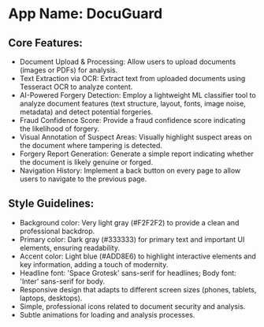 # **App Name**: DocuGuard

## Core Features:

- Document Upload & Processing: Allow users to upload documents (images or PDFs) for analysis.
- Text Extraction via OCR: Extract text from uploaded documents using Tesseract OCR to analyze content.
- AI-Powered Forgery Detection: Employ a lightweight ML classifier tool to analyze document features (text structure, layout, fonts, image noise, metadata) and detect potential forgeries.
- Fraud Confidence Score: Provide a fraud confidence score indicating the likelihood of forgery.
- Visual Annotation of Suspect Areas: Visually highlight suspect areas on the document where tampering is detected.
- Forgery Report Generation: Generate a simple report indicating whether the document is likely genuine or forged.
- Navigation History: Implement a back button on every page to allow users to navigate to the previous page.

## Style Guidelines:

- Background color: Very light gray (#F2F2F2) to provide a clean and professional backdrop.
- Primary color: Dark gray (#333333) for primary text and important UI elements, ensuring readability.
- Accent color: Light blue (#ADD8E6) to highlight interactive elements and key information, adding a touch of modernity.
- Headline font: 'Space Grotesk' sans-serif for headlines; Body font: 'Inter' sans-serif for body.
- Responsive design that adapts to different screen sizes (phones, tablets, laptops, desktops).
- Simple, professional icons related to document security and analysis.
- Subtle animations for loading and analysis processes.